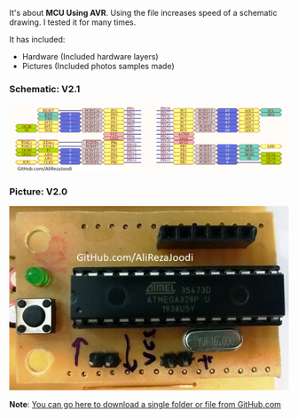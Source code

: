It's about **MCU Using AVR**.
Using the file increases speed of a schematic drawing.
I tested it for many times.

It has included:
- Hardware (Included hardware layers)
- Pictures (Included photos samples made)

### Schematic: V2.1
![](Hardware/V2.1.png?raw=true)

### Picture: V2.0
![](Pictures/V2.0.jpg?raw=true)

**Note**: [You can go here to download a single folder or file from GitHub.com](https://minhaskamal.github.io/DownGit/#/home)
